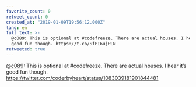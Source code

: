 ```yaml
---
favorite_count: 0
retweet_count: 0
created_at: "2019-01-09T19:56:12.000Z"
lang: en
full_text: >-
  @c089: This is optional at #codefreeze. There are actual houses. I hear it’s
  good fun though. https://t.co/SfPI6ujPLN
retweeted: true
---
```


[@c089](https://twitter.com/c089): This is optional at #codefreeze. There are
actual houses. I hear it’s good fun though.
<https://twitter.com/coderbyheart/status/1083039181901844481>

